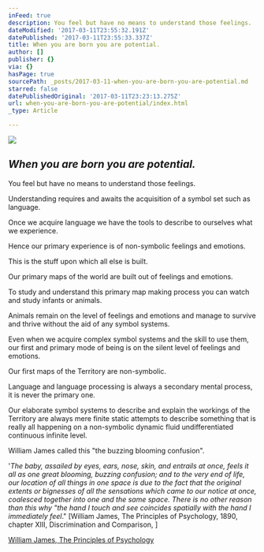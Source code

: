 ```yaml
---
inFeed: true
description: You feel but have no means to understand those feelings.
dateModified: '2017-03-11T23:55:32.191Z'
datePublished: '2017-03-11T23:55:33.337Z'
title: When you are born you are potential.
author: []
publisher: {}
via: {}
hasPage: true
sourcePath: _posts/2017-03-11-when-you-are-born-you-are-potential.md
starred: false
datePublishedOriginal: '2017-03-11T23:23:13.275Z'
url: when-you-are-born-you-are-potential/index.html
_type: Article

---
```

![](https://the-grid-user-content.s3-us-west-2.amazonaws.com/2eb5ab68-7d20-43d2-b0b7-e76d0adab3c4.jpg)

## _When you are born you are potential._

You feel but have no means to understand those feelings.

Understanding requires and awaits the acquisition of a
symbol set such as language.

Once we acquire language we have the tools to describe to
ourselves what we experience.

Hence our primary experience is of non-symbolic feelings and
emotions.

This is the stuff upon which all else is built.

Our primary maps of the world are built out of feelings and
emotions.

To study and understand this primary map making process you
can watch and study infants or animals.

Animals remain on the level of feelings and emotions and
manage to survive and thrive without the aid of any symbol systems. 

Even when we acquire complex symbol systems and the skill to
use them, our first and primary mode of being is on the silent level of
feelings and emotions.

Our first maps of the Territory are non-symbolic.

Language and language processing is always a secondary
mental process, it is never the primary one.

Our elaborate symbol systems to describe and explain the
workings of the Territory are always mere finite static attempts to describe
something that is really all happening on a non-symbolic dynamic fluid
undifferentiated continuous infinite level.

William James called this "the buzzing blooming confusion".

'_The baby, assailed by eyes, ears, nose, skin, and entrails
at once, feels it all as one great blooming, buzzing confusion; and to the very
end of life, our location of all things in one space is due to the fact that
the original extents or bignesses of all the sensations which came to our
notice at once, coalesced together into one and the same space. There is no
other reason than this why "the hand I touch and see coincides spatially
with the hand I immediately feel_." \[William James, The Principles of
Psychology, 1890, chapter XIII, Discrimination and Comparison, \]

[William James, The Principles of Psychology][0]

[0]: http://psychclassics.yorku.ca/James/Principles/prin13.htm